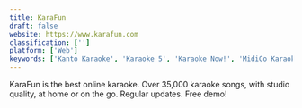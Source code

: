```yaml
---
title: KaraFun
draft: false 
website: https://www.karafun.com
classification: ['']
platform: ['Web']
keywords: ['Kanto Karaoke', 'Karaoke 5', 'Karaoke Now!', 'MidiCo Karaoke', 'Midica', 'Online Karaoke Pro', 'PyKaraoke', 'Red Karaoke', 'Rocksmith', 'Sampulator', 'SingPlus', 'Soundfont Midi Player', 'UltraStar Deluxe', 'cantafacil', 'cante!', 'iSing']
---
```

KaraFun is the best online karaoke. Over 35,000 karaoke songs, with studio quality, at home or on the go. Regular updates. Free demo!